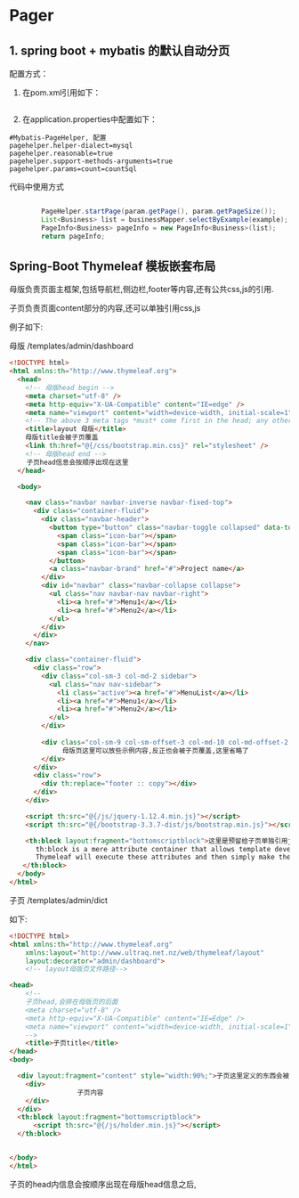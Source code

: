 # Pager

## 1. spring boot + mybatis 的默认自动分页

配置方式：

1. 在pom.xml引用如下：

```xml

```

2. 在application.properties中配置如下：

```
#Mybatis-PageHelper, 配置
pagehelper.helper-dialect=mysql
pagehelper.reasonable=true
pagehelper.support-methods-arguments=true
pagehelper.params=count=countSql
```

代码中使用方式

```java

        PageHelper.startPage(param.getPage(), param.getPageSize());
        List<Business> list = businessMapper.selectByExample(example);
        PageInfo<Business> pageInfo = new PageInfo<Business>(list);
        return pageInfo;

```

## Spring-Boot Thymeleaf 模板嵌套布局
母版负责页面主框架,包括导航栏,侧边栏,footer等内容,还有公共css,js的引用.

子页负责页面content部分的内容,还可以单独引用css,js

例子如下:

母版  /templates/admin/dashboard
```html
<!DOCTYPE html>
<html xmlns:th="http://www.thymeleaf.org">
  <head>
    <!-- 母版head begin -->
    <meta charset="utf-8" />
    <meta http-equiv="X-UA-Compatible" content="IE=edge" />
    <meta name="viewport" content="width=device-width, initial-scale=1" />
    <!-- The above 3 meta tags *must* come first in the head; any other head content must come *after* these tags -->
    <title>layout 母版</title>
    母版title会被子页覆盖
    <link th:href="@{/css/bootstrap.min.css}" rel="stylesheet" />
    <!-- 母版head end -->
　　 子页head信息会按顺序出现在这里
  </head>

  <body>

    <nav class="navbar navbar-inverse navbar-fixed-top">
      <div class="container-fluid">
        <div class="navbar-header">
          <button type="button" class="navbar-toggle collapsed" data-toggle="collapse" data-target="#navbar" >
            <span class="icon-bar"></span>
            <span class="icon-bar"></span>
            <span class="icon-bar"></span> 
          </button>
          <a class="navbar-brand" href="#">Project name</a>
        </div>
        <div id="navbar" class="navbar-collapse collapse">
          <ul class="nav navbar-nav navbar-right">
            <li><a href="#">Menu1</a></li>
            <li><a href="#">Menu2</a></li>
          </ul>
        </div>
      </div>
    </nav>

    <div class="container-fluid">
      <div class="row">
        <div class="col-sm-3 col-md-2 sidebar">
          <ul class="nav nav-sidebar">
            <li class="active"><a href="#">MenuList</a></li>
            <li><a href="#">Menu1</a></li>
            <li><a href="#">Menu2</a></li>
          </ul>
        </div>
　　　　　　
        <div class="col-sm-9 col-sm-offset-3 col-md-10 col-md-offset-2 main" layout:fragment="content" 子页定义的东西会被追加到母版容器div上,本例中子页定义了style会加到这> 
　　　　　　　　母版页这里可以放些示例内容,反正也会被子页覆盖,这里省略了
        </div>
      </div>
      <div class="row">
        <div th:replace="footer :: copy"></div>
      </div>
    </div>

    <script th:src="@{/js/jquery-1.12.4.min.js}"></script>
    <script th:src="@{/bootstrap-3.3.7-dist/js/bootstrap.min.js}"></script>

    <th:block layout:fragment="bottomscriptblock">这里是预留给子页单独引用js用的,th:block Thymeleaf不会渲染,放代码块最合适
　　　　th:block is a mere attribute container that allows template developers to specify whichever attributes they want. 
　　　　Thymeleaf will execute these attributes and then simply make the block dissapear without a trace.
　　</th:block>
  </body>
</html>

```

子页 /templates/admin/dict

 如下:
```html
<!DOCTYPE html>
<html xmlns:th="http://www.thymeleaf.org"
    xmlns:layout="http://www.ultraq.net.nz/web/thymeleaf/layout"
    layout:decorator="admin/dashboard">
    <!-- layout母版页文件路径-->

<head>
    <!-- 
    子页head,会排在母版页的后面
    <meta charset="utf-8" />    
    <meta http-equiv="X-UA-Compatible" content="IE=Edge" />
    <meta name="viewport" content="width=device-width, initial-scale=1" /> 
    -->
    <title>子页title</title>
</head>
<body>

  <div layout:fragment="content" style="width:90%;">子页这里定义的东西会被添加到母版的div标签上
    <div>
                 子页内容
    </div>
  </div>
  <th:block layout:fragment="bottomscriptblock">
      <script th:src="@{/js/holder.min.js}"></script>
  </th:block>


</body>
</html>
```

子页的head内信息会按顺序出现在母版head信息之后,<title>比较特殊,子页会覆盖母版的<title>

子页单独需要引用的js,放到底部th:block块内部.



## 2. Validation failed for object  提交表单或get请求，参数字段类型是 Date

解决方法如下:

在形参后面加上BindingResult bindingResult后解决;

[springboot出错误Validation failed for object='employee'. Error count: 1](https://blog.csdn.net/luo609630199/article/details/81746192)

```java


@PostMapping("/emp")
public String addEmp(Employee employee, BindingResult bindingResult){
    //some statment
    return "redirect:/emps";


```


# Spring Boot CommandLineRunner

[Spring Boot CommandLineRunner和ApplicationRunner](https://www.jianshu.com/p/de7b0e124248)

[Spring Boot Reference Guide 23.8 Using the ApplicationRunner or CommandLineRunner](https://docs.spring.io/spring-boot/docs/1.5.19.RELEASE/reference/htmlsingle/)

